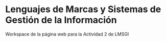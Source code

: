 # Lenguajes de Marcas y Sistemas de Gestión de la Información
Workspace de la página web para la Actividad 2 de LMSGI
